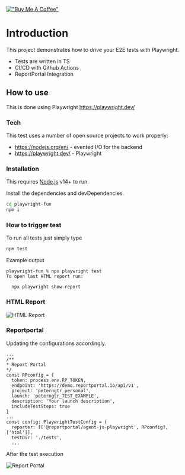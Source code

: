 [!["Buy Me A Coffee"](https://www.buymeacoffee.com/assets/img/custom_images/orange_img.png)](https://www.buymeacoffee.com/peternguyew)

# Introduction

This project demonstrates how to drive your E2E tests with Playwright.

* Tests are written in TS
* CI/CD with Github Actions
* ReportPortal Integration

## How to use

This is done using Playwright <https://playwright.dev/>

### Tech

This test uses a number of open source projects to work properly:

* <https://nodejs.org/en/> - evented I/O for the backend
* <https://playwright.dev/> - Playwright

### Installation

This requires [Node.js](https://nodejs.org/) v14+ to run.

Install the dependencies and devDependencies.

```sh
cd playwright-fun
npm i
```

### How to trigger test

To run all tests just simply type

```sh
npm test
```

Example output

```
playwright-fun % npx playwright test
To open last HTML report run:

  npx playwright show-report
```

### HTML Report

![HTML Report](http://g.recordit.co/0W6XGBYx6A.gif)

### Reportportal

Updating the configurations accordingly.

```
...
/**
* Report Portal
*/
const RPconfig = {
  token: process.env.RP_TOKEN,
  endpoint: 'https://demo.reportportal.io/api/v1',
  project: 'peterngtr_personal',
  launch: 'peterngtr_TEST_EXAMPLE',
  description: 'Your launch description',
  includeTestSteps: true
}
...
const config: PlaywrightTestConfig = {
  reporter: [['@reportportal/agent-js-playwright', RPconfig], ['html']],
  testDir: './tests',
  ...
```

After the test execution

![Report Portal](http://g.recordit.co/tEzpzZlrc1.gif)

